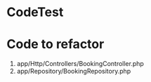 # CodeTest

Code to refactor
=================
1) app/Http/Controllers/BookingController.php
2) app/Repository/BookingRepository.php
